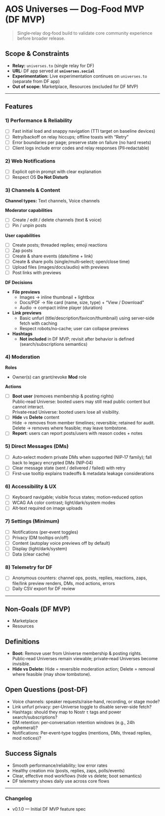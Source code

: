 # AOS Universes — Dog‑Food MVP (DF MVP)

> Single‑relay dog‑food build to validate core community experience before broader release.

## Scope & Constraints
- **Relay:** `universes.to` (single relay for DF)
- **URL:** DF app served at **`universes.social`**
- **Experimentation:** Live experimentation continues on `universes.to` (separate from DF app)
- **Out of scope:** Marketplace, Resources (excluded for DF MVP)

---

## Features

### 1) Performance & Reliability
- [ ] Fast initial load and snappy navigation (TTI target on baseline devices)
- [ ] Retry/backoff on relay hiccups; offline toasts with “Retry”
- [ ] Error boundaries per page; preserve state on failure (no hard resets)
- [ ] Client logs include error codes and relay responses (PII‑redactable)

### 2) Web Notifications
- [ ] Explicit opt‑in prompt with clear explanation
- [ ] Respect OS **Do Not Disturb**

### 3) Channels & Content
**Channel types:** Text channels, Voice channels

**Moderator capabilities**
- [ ] Create / edit / delete channels (text & voice)
- [ ] Pin / unpin posts

**User capabilities**
- [ ] Create posts; threaded replies; emoji reactions
- [ ] Zap posts
- [ ] Create & share events (date/time + link)
- [ ] Create & share polls (single/multi‑select; open/close time)
- [ ] Upload files (images/docs/audio) with previews
- [ ] Post links with previews

**DF Decisions**
- **File previews**
  - Images → inline thumbnail + lightbox
  - Docs/PDF → file card (name, size, type) + “View / Download”
  - Audio → compact inline player (duration)
- **Link previews**
  - Basic unfurl (title/description/favicon/thumbnail) using server‑side fetch with caching
  - Respect robots/no‑cache; user can collapse previews
- **Hashtags**
  - **Not included** in DF MVP; revisit after behavior is defined (search/subscriptions semantics)

### 4) Moderation
**Roles**
- Owner(s) can grant/revoke **Mod** role

**Actions**
- [ ] **Boot user** (removes membership & posting rights)  
  Public‑read Universe: booted users may still read public content but cannot interact.  
  Private‑read Universe: booted users lose all visibility.
- [ ] **Hide** vs **Delete** content  
  Hide → removes from member timelines; reversible; retained for audit.  
  Delete → removes where feasible; may leave tombstone.
- [ ] **Report**: users can report posts/users with reason codes + notes

### 5) Direct Messages (DMs)
- [ ] Auto‑select modern private DMs when supported (NIP‑17 family); fall back to legacy encrypted DMs (NIP‑04)
- [ ] Clear message state (sent / delivered / failed) with retry
- [ ] First‑use tooltip explains tradeoffs & metadata leakage considerations

### 6) Accessibility & UX
- [ ] Keyboard navigable; visible focus states; motion‑reduced option
- [ ] WCAG AA color contrast; light/dark/system modes
- [ ] Alt‑text required on image uploads

### 7) Settings (Minimum)
- [ ] Notifications (per‑event toggles)
- [ ] Privacy (DM tooltips on/off)
- [ ] Content (autoplay voice previews off by default)
- [ ] Display (light/dark/system)
- [ ] Data (clear cache)

### 8) Telemetry for DF
- [ ] Anonymous counters: channel ops, posts, replies, reactions, zaps, file/link preview renders, DMs, mod actions, errors
- [ ] Daily CSV export for DF review

---

## Non‑Goals (DF MVP)
- Marketplace
- Resources

## Definitions
- **Boot:** Remove user from Universe membership & posting rights. Public‑read Universes remain viewable; private‑read Universes become invisible.
- **Hide vs Delete:** Hide = reversible moderation action; Delete = removal where feasible (may show tombstone).

## Open Questions (post‑DF)
- Voice channels: speaker requests/raise‑hand, recording, or stage mode?
- Link unfurl privacy: per‑Universe toggle to disable server‑side fetch?
- Hashtags: should they map to Nostr `t` tags and power search/subscriptions?
- DM retention: per‑conversation retention windows (e.g., 24h ephemeral)?
- Notifications: Per‑event‑type toggles (mentions, DMs, thread replies, mod notices)?

## Success Signals
- Smooth performance/reliability; low error rates
- Healthy creation mix (posts, replies, zaps, polls/events)
- Clear, effective mod workflows (hide vs delete; boot semantics)
- DF telemetry shows daily use across core flows

---

### Changelog
- v0.1.0 — Initial DF MVP feature spec

